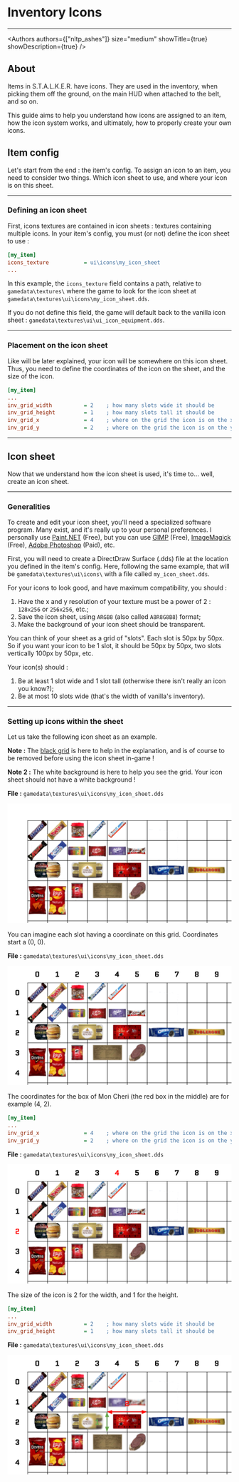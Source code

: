 # Inventory Icons

___

<Authors
  authors={["nltp_ashes"]}
  size="medium"
  showTitle={true}
  showDescription={true}
/>

## About

Items in S.T.A.L.K.E.R. have icons. They are used in the inventory, when picking them off the ground, on the main HUD when attached to the belt, and so on.  

This guide aims to help you understand how icons are assigned to an item, how the icon system works, and ultimately, how to properly create your own icons.

## Item config

Let's start from the end : the item's config. To assign an icon to an item, you need to consider two things. Which icon sheet to use, and where your icon is on this sheet.

___

### Defining an icon sheet

First, icons textures are contained in icon sheets : textures containing multiple icons. In your item's config, you must (or not) define the icon sheet to use :

```ini title="gamedata\configs\items\items\items_my_item.ltx"
[my_item]
icons_texture           = ui\icons\my_icon_sheet
...
```

In this example, the `icons_texture` field contains a path, relative to `gamedata\textures\` where the game to look for the icon sheet at `gamedata\textures\ui\icons\my_icon_sheet.dds`.

If you do not define this field, the game will default back to the vanilla icon sheet : `gamedata\textures\ui\ui_icon_equipment.dds`.

___

### Placement on the icon sheet

Like will be later explained, your icon will be somewhere on this icon sheet. Thus, you need to define the coordinates of the icon on the sheet, and the size of the icon.

```ini title="gamedata\configs\items\my_item.ltx"
[my_item]
...
inv_grid_width          = 2    ; how many slots wide it should be
inv_grid_height         = 1    ; how many slots tall it should be
inv_grid_x              = 4    ; where on the grid the icon is on the x axis
inv_grid_y              = 2    ; where on the grid the icon is on the y axis
```

___

## Icon sheet

Now that we understand how the icon sheet is used, it's time to... well, create an icon sheet.

___

### Generalities

To create and edit your icon sheet, you'll need a specialized software program. Many exist, and it's really up to your personal preferences. I personally use [Paint.NET](https://www.getpaint.net/download.html) (Free), but you can use [GIMP](https://www.gimp.org/downloads/) (Free), [ImageMagick](https://imagemagick.org/script/download.php) (Free), [Adobe Photoshop](https://www.adobe.com/products/photoshop.html) (Paid), etc.

First, you will need to create a DirectDraw Surface (.dds) file at the location you defined in the item's config. Here, following the same example, that will be `gamedata\textures\ui\icons\` with a file called `my_icon_sheet.dds`.

For your icons to look good, and have maximum compatibility, you should :

1. Have the x and y resolution of your texture must be a power of 2 : `128x256` or `256x256`, etc.;
2. Save the icon sheet, using `ARGB8` (also called `A8R8G8B8`) format;
3. Make the background of your icon sheet should be transparent.

You can think of your sheet as a grid of "slots". Each slot is 50px by 50px. So if you want your icon to be 1 slot, it should be 50px by 50px, two slots vertically 100px by 50px, etc.

Your icon(s) should :

1. Be at least 1 slot wide and 1 slot tall (otherwise there isn't really an icon you know?);
2. Be at most 10 slots wide (that's the width of vanilla's inventory).

___

### Setting up icons within the sheet

Let us take the following icon sheet as an example.

**Note :** The [black grid](https://forums.getpaint.net/topic/4175-grid-maker-plugin/) is here to help in the explanation, and is of course to be removed before using the icon sheet in-game !

**Note 2 :** The white background is here to help you see the grid. Your icon sheet should not have a white background !

**File :** `gamedata\textures\ui\icons\my_icon_sheet.dds`

![Image of an icon sheet](assets/images/modding_book_icons_1.png)

You can imagine each slot having a coordinate on this grid. Coordinates start a (0, 0).

**File :** `gamedata\textures\ui\icons\my_icon_sheet.dds`

![Image of an icon sheet with coordinates shown](assets/images/modding_book_icons_2.png)

The coordinates for the box of Mon Cheri (the red box in the middle) are for example (4, 2).

```ini title="gamedata\configs\items\my_item.ltx"
[my_item]
...
inv_grid_x              = 4    ; where on the grid the icon is on the x axis
inv_grid_y              = 2    ; where on the grid the icon is on the y axis
```

**File :** `gamedata\textures\ui\icons\my_icon_sheet.dds`

![Image of an icon sheet with coordinates shown](assets/images/modding_book_icons_3.png)

The size of the icon is 2 for the width, and 1 for the height.

```ini title="gamedata\configs\items\my_item.ltx"
[my_item]
...
inv_grid_width          = 2    ; how many slots wide it should be
inv_grid_height         = 1    ; how many slots tall it should be
```

**File :** `gamedata\textures\ui\icons\my_icon_sheet.dds`

![Image of an icon sheet with coordinates shown](assets/images/modding_book_icons_4.png)
